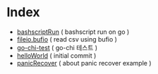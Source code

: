 # Index
- [bashscriptRun](./bashscriptRun/) ( bashscript run on go )
- [fileio.bufio](./fileio.bufio/) ( read csv using bufio )
- [go-chi-test](./go-chi-test/) ( go-chi 테스트 )
- [helloWorld](./helloWorld/) ( initial commit )
- [panicRecover](./panicRecover/) ( about panic recover example )